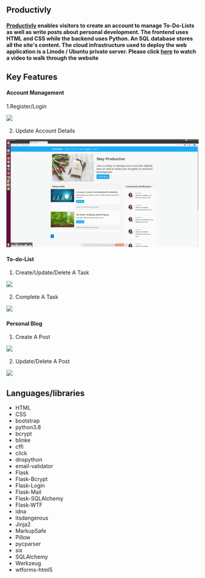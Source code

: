 ## Productivly 

#### [Productivly](https://productivly.co.uk) enables visitors to create an account to manage To-Do-Lists as well as write posts about personal development. The frontend uses HTML and CSS while the backend uses Python. An SQL database stores all the site's content. The cloud infrastructure used to deploy the web application is a Linode / Ubuntu private server. Please click [here](https://productivly.co.uk/about) to watch a video to walk through the website 


## Key Features 

#### Account Management 

1.Register/Login

<img src="screenshoots/register_login.gif">

2. Update Account Details

<img src="screenshoots/account_update.gif">

#### To-do-List 

1. Create/Update/Delete A Task
<img src="screenshoots/create_update_delete_a_task.gif">

2. Complete A Task
<img src="screenshoots/complete_a_task.gif">

#### Personal Blog

1. Create A Post
<img src="screenshoots/create_a_post.gif">

2. Update/Delete A Post
<img src="screenshoots/update_delete_a_post.gif">


## Languages/libraries

- HTML
- CSS
- bootstrap 
- python3.8
- bcrypt                   
- blinke
- cffi
- click
- dnspython
- email-validator
- Flask
- Flask-Bcrypt
- Flask-Login
- Flask-Mail
- Flask-SQLAlchemy
- Flask-WTF
- idna
- itsdangerous
- Jinja2
- MarkupSafe
- Pillow
- pycparser
- six
- SQLAlchemy
- Werkzeug
- wtforms-html5



